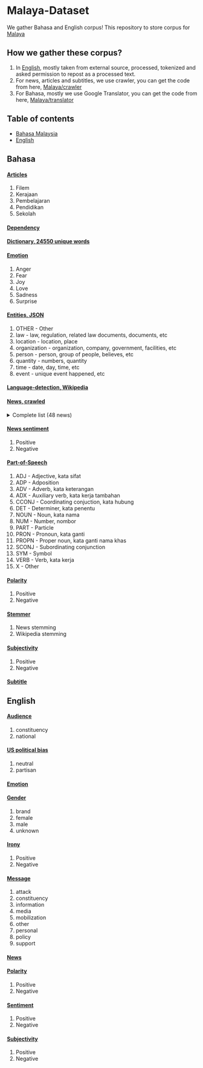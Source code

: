 # Malaya-Dataset

We gather Bahasa and English corpus! This repository to store corpus for [Malaya](https://github.com/huseinzol05/Malaya)

## How we gather these corpus?

1. In [English](english), mostly taken from external source, processed, tokenized and asked permission to repost as a processed text.
2. For news, articles and subtitles, we use crawler, you can get the code from here, [Malaya/crawler](https://github.com/huseinzol05/Malaya/tree/master/crawl)
3. For Bahasa, mostly we use Google Translator, you can get the code from here, [Malaya/translator](https://github.com/huseinzol05/Malaya/tree/master/translator)

## Table of contents
  * [Bahasa Malaysia](https://github.com/huseinzol05/Malaya-Dataset#bahasa)
  * [English](https://github.com/huseinzol05/Malaya-Dataset#english)

## Bahasa

#### [Articles](bahasa/articles)

1. Filem
2. Kerajaan
3. Pembelajaran
4. Pendidikan
5. Sekolah

#### [Dependency](bahasa/dependency)

#### [Dictionary, 24550 unique words](bahasa/dictionary)

#### [Emotion](bahasa/emotion)

1. Anger
2. Fear
3. Joy
4. Love
5. Sadness
6. Surprise

#### [Entities, JSON](bahasa/entities)

1. OTHER - Other
2. law - law, regulation, related law documents, documents, etc
3. location - location, place
4. organization - organization, company, government, facilities, etc
5. person - person, group of people, believes, etc
6. quantity - numbers, quantity
7. time - date, day, time, etc
8. event - unique event happened, etc

#### [Language-detection, Wikipedia](bahasa/language-detection)

#### [News, crawled](bahasa/news)

<details><summary>Complete list (48 news)</summary>

1. Cuti sekolah
2. isu 1MDB
3. isu agama
4. isu agong
5. isu agrikultur
6. isu air
7. isu anwar ibrahim
8. isu artis
9. isu astro
10. isu bahasa melayu
11. isu barisan nasional
12. isu cikgu
13. isu cukai
14. isu cyberjaya
15. isu dunia
16. isu ekonomi
17. isu gst
18. isu harakah
19. isu harga
20. isu icerd
21. isu imigren
22. isu kapitalis
23. isu kerajaan
24. isu kesihatan
25. isu kuala lumpur
26. isu lgbt
27. isu mahathir
28. isu makanan
29. isu minyak
30. isu isu najib razak
31. isu pelajar
32. isu pelakon
33. isu pembangkang
34. isu perkauman
35. isu permainan
36. isu pertanian
37. isu politik
38. isu rosmah
39. isu sabah
40. isu sarawak
41. isu sosial media
42. isu sultan melayu
43. isu teknologi
44. isu TM
45. isu ubat
46. isu wan azizah
47. peluang pekerjaan
48. perkahwinan

</details>

#### [News sentiment](bahasa/news-sentiment)

1. Positive
2. Negative

#### [Part-of-Speech](bahasa/part-of-speech)

1. ADJ - Adjective, kata sifat
2. ADP - Adposition
3. ADV - Adverb, kata keterangan
4. ADX - Auxiliary verb, kata kerja tambahan
5. CCONJ - Coordinating conjuction, kata hubung
6. DET - Determiner, kata penentu
7. NOUN - Noun, kata nama
8. NUM - Number, nombor
9. PART - Particle
10. PRON - Pronoun, kata ganti
11. PROPN - Proper noun, kata ganti nama khas
12. SCONJ - Subordinating conjunction
13. SYM - Symbol
14. VERB - Verb, kata kerja
15. X - Other

#### [Polarity](bahasa/polarity)

1. Positive
2. Negative

#### [Stemmer](bahasa/stemmer)

1. News stemming
2. Wikipedia stemming

#### [Subjectivity](bahasa/subjectivity)

1. Positive
2. Negative

#### [Subtitle](bahasa/subtitle)

## English

#### [Audience](english/audience)

1. constituency
2. national

#### [US political bias](english/bias)

1. neutral
2. partisan

#### [Emotion](english/emotion)

#### [Gender](english/gender)

1. brand
2. female
3. male
4. unknown

#### [Irony](english/irony)

1. Positive
2. Negative

#### [Message](english/message)

1. attack
2. constituency
3. information
4. media
5. mobilization
6. other
7. personal
8. policy
9. support

#### [News](english/news)

#### [Polarity](english/polarity)

1. Positive
2. Negative

#### [Sentiment](english/sentiment)

1. Positive
2. Negative

#### [Subjectivity](english/subjectivity)

1. Positive
2. Negative
